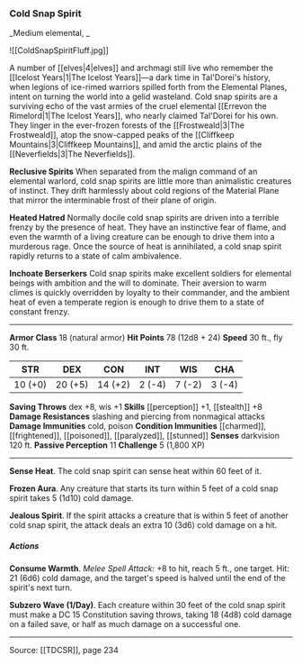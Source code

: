 ### Cold Snap Spirit
_Medium elemental, _

![[ColdSnapSpiritFluff.jpg]]

A number of [[elves|4|elves]] and archmagi still live who remember the [[Icelost Years|1|The Icelost Years]]—a dark time in Tal'Dorei's history, when legions of ice-rimed warriors spilled forth from the Elemental Planes, intent on turning the world into a gelid wasteland. Cold snap spirits are a surviving echo of the vast armies of the cruel elemental [[Errevon the Rimelord|1|The Icelost Years]], who nearly claimed Tal'Dorei for his own. They linger in the ever-frozen forests of the [[Frostweald|3|The Frostweald]], atop the snow-capped peaks of the [[Cliffkeep Mountains|3|Cliffkeep Mountains]], and amid the arctic plains of the [[Neverfields|3|The Neverfields]].

**Reclusive Spirits** When separated from the malign command of an elemental warlord, cold snap spirits are little more than animalistic creatures of instinct. They drift harmlessly about cold regions of the Material Plane that mirror the interminable frost of their plane of origin.


**Heated Hatred** Normally docile cold snap spirits are driven into a terrible frenzy by the presence of heat. They have an instinctive fear of flame, and even the warmth of a living creature can be enough to drive them into a murderous rage. Once the source of heat is annihilated, a cold snap spirit rapidly returns to a state of calm ambivalence.


**Inchoate Berserkers** Cold snap spirits make excellent soldiers for elemental beings with ambition and the will to dominate. Their aversion to warm climes is quickly overridden by loyalty to their commander, and the ambient heat of even a temperate region is enough to drive them to a state of constant frenzy.




---

**Armor Class** 18 (natural armor)
**Hit Points** 78 (12d8 + 24)
**Speed** 30 ft., fly 30 ft.

| STR     | DEX     | CON     | INT     | WIS     | CHA     |
|---------|---------|---------|---------|---------|---------|
| 10 (+0) | 20 (+5) | 14 (+2) | 2 (-4) | 7 (-2) | 3 (-4) |

**Saving Throws** dex +8, wis +1
**Skills** [[perception]] +1, [[stealth]] +8
**Damage Resistances** slashing and piercing from nonmagical attacks
**Damage Immunities** cold, poison
**Condition Immunities** [[charmed]], [[frightened]], [[poisoned]], [[paralyzed]], [[stunned]]
**Senses** darkvision 120 ft.
**Passive Perception** 11
**Challenge** 5 (1,800 XP)

---

**Sense Heat**. The cold snap spirit can sense heat within 60 feet of it.

**Frozen Aura**. Any creature that starts its turn within 5 feet of a cold snap spirit takes 5 (1d10) cold damage.

**Jealous Spirit**. If the spirit attacks a creature that is within 5 feet of another cold snap spirit, the attack deals an extra 10 (3d6) cold damage on a hit.

##### Actions
**Consume Warmth**. _Melee Spell Attack:_ +8 to hit, reach 5 ft., one target. Hit: 21 (6d6) cold damage, and the target's speed is halved until the end of the spirit's next turn.

**Subzero Wave (1/Day)**. Each creature within 30 feet of the cold snap spirit must make a DC 15 Constitution saving throws, taking 18 (4d8) cold damage on a failed save, or half as much damage on a successful one.


---

Source: [[TDCSR]], page 234